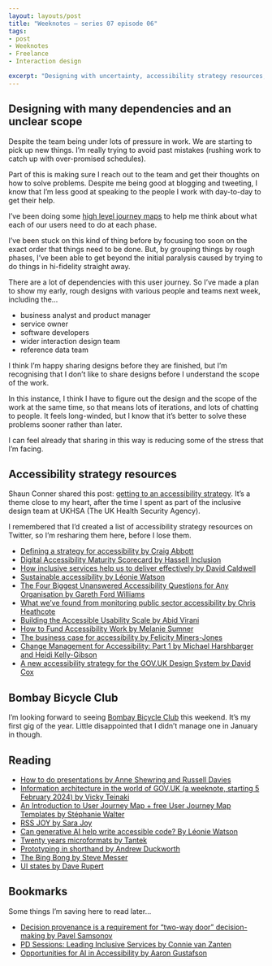```yaml
---
layout: layouts/post
title: "Weeknotes – series 07 episode 06"
tags:
- post
- Weeknotes
- Freelance
- Interaction design

excerpt: "Designing with uncertainty, accessibility strategy resources, Bombay Bicycle Club."
---
```


## Designing with many dependencies and an unclear scope

Despite the team being under lots of pressure in work. We are starting to pick up new things. I’m really trying to avoid past mistakes (rushing work to catch up with over-promised schedules).

Part of this is making sure I reach out to the team and get their thoughts on how to solve problems. Despite me being good at blogging and tweeting, I know that I’m less good at speaking to the people I work with day-to-day to get their help.

I’ve been doing some [high level journey maps](https://stephaniewalter.design/blog/an-introduction-to-user-journey-map-pdf-templates/) to help me think about what each of our users need to do at each phase.

I’ve been stuck on this kind of thing before by focusing too soon on the exact order that things need to be done. But, by grouping things by rough phases, I’ve been able to get beyond the initial paralysis caused by trying to do things in hi-fidelity straight away.

There are a lot of dependencies with this user journey. So I’ve made a plan to show my early, rough designs with various people and teams next week, including the…

- business analyst and product manager
- service owner
- software developers
- wider interaction design team
- reference data team

I think I’m happy sharing designs before they are finished, but I’m recognising that I don’t like to share designs before I understand the scope of the work.

In this instance, I think I have to figure out the design and the scope of the work at the same time, so that means lots of iterations, and lots of chatting to people. It feels long-winded, but I know that it’s better to solve these problems sooner rather than later.

I can feel already that sharing in this way is reducing some of the stress that I’m facing.

## Accessibility strategy resources

Shaun Conner shared this post: [getting to an accessibility strategy](https://sconner.net/blog/getting-to-an-accessibility-strategy/). It’s a theme close to my heart, after the time I spent as part of the inclusive design team at UKHSA (The UK Health Security Agency).

I remembered that I’d created a list of accessibility strategy resources on Twitter, so I’m resharing them here, before I lose them.

- [Defining a strategy for accessibility by Craig Abbott](https://www.craigabbott.co.uk/blog/defining-a-strategy-for-accessibility/)
- [Digital Accessibility Maturity Scorecard by Hassell Inclusion](https://www.hassellinclusion.com/accessibility-maturity-scorecard/)
- [How inclusive services help us to deliver effectively by David Caldwell](https://hodigital.blog.gov.uk/2021/11/29/how-inclusive-services-help-us-to-deliver-effectively/)
- [Sustainable accessibility by Léonie Watson](https://tetralogical.com/blog/2021/01/07/sustainable-accessibility/)
- [The Four Biggest Unanswered Accessibility Questions for Any Organisation by Gareth Ford Williams](https://www.ab11y.com/articles/the-four-biggest-unanswered-accessibility-questions-for-any-organisation/)
- [What we’ve found from monitoring public sector accessibility by Chris Heathcote](https://accessibility.blog.gov.uk/2021/12/20/what-weve-found-from-monitoring-public-sector-accessibility/)
- [Building the Accessible Usability Scale by Abid Virani](https://makeitfable.com/article/building-the-accessible-usability-scale/)
- [How to Fund Accessibility Work by Melanie Sumner](https://pleasefunda11y.com/)
- [The business case for accessibility by Felicity Miners-Jones](https://tetralogical.com/blog/2022/04/05/business-case-for-accessibility/)
- [Change Management for Accessibility: Part 1 by Michael Harshbarger and Heidi Kelly-Gibson](https://www.deque.com/blog/change-management-for-accessibility-part-1/)
- [A new accessibility strategy for the GOV.UK Design System by David Cox](https://accessibility.blog.gov.uk/2023/01/06/a-new-accessibility-strategy-for-the-gov-uk-design-system/)

## Bombay Bicycle Club

I’m looking forward to seeing [Bombay Bicycle Club](https://bombaybicycle.club/) this weekend. It’s my first gig of the year. Little disappointed that I didn’t manage one in January in though.

## Reading

- [How to do presentations by Anne Shewring and Russell Davies](https://fitzrovialightindustries.com/products/haudoo-how-to-do-presentations)
- [Information architecture in the world of GOV.UK (a weeknote, starting 5 February 2024) by Vicky Teinaki](https://medium.vickyteinaki.com/a-weeknote-starting-february-5-2023-5ae4d2946aeb)
- [An Introduction to User Journey Map + free User Journey Map Templates by Stéphanie Walter](https://stephaniewalter.design/blog/an-introduction-to-user-journey-map-pdf-templates/)
- [RSS JOY by Sara Joy](https://rs.sjoy.lol/)
- [Can generative AI help write accessible code? By Léonie Watson](https://tetralogical.com/blog/2024/02/12/can-generative-ai-help-write-accessible-code/)
- [Twenty years microformats by Tantek](https://tantek.com/2024/044/t1/twenty-years-microformats-updates)
- [Prototyping in shorthand by Andrew Duckworth](https://grillopress.github.io/2019/05/04/writing-shorthand.html)
- [The Bing Bong by Steve Messer](https://visitmy.website/2024/02/10/the-bing-bong/)
- [UI states by Dave Rupert](https://daverupert.com/2024/02/ui-states/)

## Bookmarks

Some things I’m saving here to read later…

- [Decision provenance is a requirement for “two-way door” decision-making by Pavel Samsonov](https://uxdesign.cc/decision-provenance-is-a-requirement-for-two-way-door-decision-making-c24015c6b02a)
- [PD Sessions: Leading Inclusive Services by Connie van Zanten](https://public.digital/2024/02/08/pd-sessions-leading-inclusive-services)
- [Opportunities for AI in Accessibility by Aaron Gustafson](https://alistapart.com/article/opportunities-for-ai-in-accessibility/)
